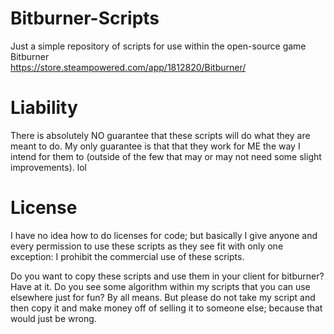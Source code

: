 # Bitburner-Scripts
Just a simple repository of scripts for use within the open-source game Bitburner<br/>
https://store.steampowered.com/app/1812820/Bitburner/

# Liability
There is absolutely NO guarantee that these scripts will do what they are meant to do. My only guarantee is that that they work for ME the way I intend for them to (outside of the few that may or may not need some slight improvements). lol

# License
I have no idea how to do licenses for code; but basically I give anyone and every permission to use these scripts as they see fit with only one exception:
I prohibit the commercial use of these scripts.

Do you want to copy these scripts and use them in your client for bitburner? Have at it.
Do you see some algorithm within my scripts that you can use elsewhere just for fun? By all means.
But please do not take my script and then copy it and make money off of selling it to someone else; because that would just be wrong.
